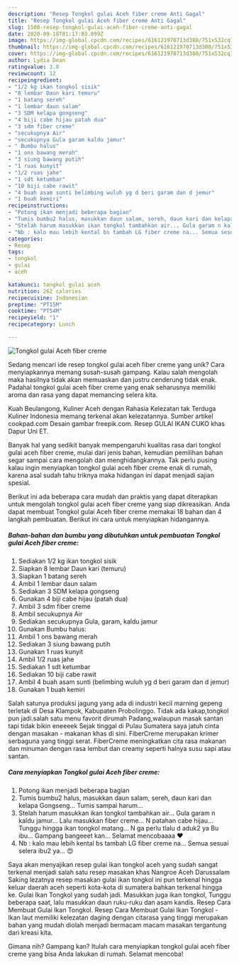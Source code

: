 ```yaml
---
description: "Resep Tongkol gulai Aceh fiber creme Anti Gagal"
title: "Resep Tongkol gulai Aceh fiber creme Anti Gagal"
slug: 1500-resep-tongkol-gulai-aceh-fiber-creme-anti-gagal
date: 2020-09-18T01:17:03.099Z
image: https://img-global.cpcdn.com/recipes/616121970713d380/751x532cq70/tongkol-gulai-aceh-fiber-creme-foto-resep-utama.jpg
thumbnail: https://img-global.cpcdn.com/recipes/616121970713d380/751x532cq70/tongkol-gulai-aceh-fiber-creme-foto-resep-utama.jpg
cover: https://img-global.cpcdn.com/recipes/616121970713d380/751x532cq70/tongkol-gulai-aceh-fiber-creme-foto-resep-utama.jpg
author: Lydia Dean
ratingvalue: 3.8
reviewcount: 12
recipeingredient:
- "1/2 kg ikan tongkol sisik"
- "8 lembar Daun kari temuru"
- "1 batang sereh"
- "1 lembar daun salam"
- "3 SDM kelapa gongseng"
- "4 biji cabe hijau patah dua"
- "3 sdm fiber creme"
- "secukupnya Air"
- "secukupnya Gula garam kaldu jamur"
- " Bumbu halus"
- "1 ons bawang merah"
- "3 siung bawang putih"
- "1 ruas kunyit"
- "1/2 ruas jahe"
- "1 sdt ketumbar"
- "10 biji cabe rawit"
- "4 buah asam sunti belimbing wuluh yg d beri garam dan d jemur"
- "1 buah kemiri"
recipeinstructions:
- "Potong ikan menjadi beberapa bagian"
- "Tumis bumbu2 halus, masukkan daun salam, sereh, daun kari dan kelapa Gongseng... Tumis sampai harum..."
- "Stelah harum masukkan ikan tongkol tambahkan air... Gula garam n kaldu jamur... Lalu masukkan fiber creme... N patahan cabe hijau... Tunggu hingga ikan tongkol matang... N ga perlu tlalu d aduk2 ya Bu ibu... Gampang bangeeet kan... Selamat mencobaaaa ❤️"
- "Nb : kalo mau lebih kental bs tambah LG fiber creme na... Semua sesuai selera ibu2 ya... 😍"
categories:
- Resep
tags:
- tongkol
- gulai
- aceh

katakunci: tongkol gulai aceh 
nutrition: 262 calories
recipecuisine: Indonesian
preptime: "PT15M"
cooktime: "PT54M"
recipeyield: "1"
recipecategory: Lunch

---
```



![Tongkol gulai Aceh fiber creme](https://img-global.cpcdn.com/recipes/616121970713d380/751x532cq70/tongkol-gulai-aceh-fiber-creme-foto-resep-utama.jpg)

Sedang mencari ide resep tongkol gulai aceh fiber creme yang unik? Cara menyiapkannya memang susah-susah gampang. Kalau salah mengolah maka hasilnya tidak akan memuaskan dan justru cenderung tidak enak. Padahal tongkol gulai aceh fiber creme yang enak seharusnya memiliki aroma dan rasa yang dapat memancing selera kita.

Kuah Beulangong, Kuliner Aceh dengan Rahasia Kelezatan tak Terduga Kuliner Indonesia memang terkenal akan kelezatannya. Sumber artikel cookpad.com Desain gambar freepik.com. Resep GULAI IKAN CUKO khas Dapur Uni ET.

Banyak hal yang sedikit banyak mempengaruhi kualitas rasa dari tongkol gulai aceh fiber creme, mulai dari jenis bahan, kemudian pemilihan bahan segar sampai cara mengolah dan menghidangkannya. Tak perlu pusing kalau ingin menyiapkan tongkol gulai aceh fiber creme enak di rumah, karena asal sudah tahu triknya maka hidangan ini dapat menjadi sajian spesial.


Berikut ini ada beberapa cara mudah dan praktis yang dapat diterapkan untuk mengolah tongkol gulai aceh fiber creme yang siap dikreasikan. Anda dapat membuat Tongkol gulai Aceh fiber creme memakai 18 bahan dan 4 langkah pembuatan. Berikut ini cara untuk menyiapkan hidangannya.

<!--inarticleads1-->

##### Bahan-bahan dan bumbu yang dibutuhkan untuk pembuatan Tongkol gulai Aceh fiber creme:

1. Sediakan 1/2 kg ikan tongkol sisik
1. Siapkan 8 lembar Daun kari (temuru)
1. Siapkan 1 batang sereh
1. Ambil 1 lembar daun salam
1. Sediakan 3 SDM kelapa gongseng
1. Gunakan 4 biji cabe hijau (patah dua)
1. Ambil 3 sdm fiber creme
1. Ambil secukupnya Air
1. Sediakan secukupnya Gula, garam, kaldu jamur
1. Gunakan  Bumbu halus:
1. Ambil 1 ons bawang merah
1. Sediakan 3 siung bawang putih
1. Gunakan 1 ruas kunyit
1. Ambil 1/2 ruas jahe
1. Sediakan 1 sdt ketumbar
1. Sediakan 10 biji cabe rawit
1. Ambil 4 buah asam sunti (belimbing wuluh yg d beri garam dan d jemur)
1. Gunakan 1 buah kemiri


Salah satunya produksi jagung yang ada di industri kecil marning gepeng terletak di Desa Klampok, Kabupaten Probolinggo. Tidak ada kakap,tongkol pun jadi.salah satu menu favorit dirumah Padang,walaupun masak santan tapi tidak bikin eneeeek Sejak tinggal di Pulau Sumatera saya jatuh cinta dengan masakan - makanan khas di sini. FiberCreme merupakan krimer serbaguna yang tinggi serat. FiberCreme meningkatkan cita rasa makanan dan minuman dengan rasa lembut dan creamy seperti halnya susu sapi atau santan. 

<!--inarticleads2-->

##### Cara menyiapkan Tongkol gulai Aceh fiber creme:

1. Potong ikan menjadi beberapa bagian
1. Tumis bumbu2 halus, masukkan daun salam, sereh, daun kari dan kelapa Gongseng... Tumis sampai harum...
1. Stelah harum masukkan ikan tongkol tambahkan air... Gula garam n kaldu jamur... Lalu masukkan fiber creme... N patahan cabe hijau... Tunggu hingga ikan tongkol matang... N ga perlu tlalu d aduk2 ya Bu ibu... Gampang bangeeet kan... Selamat mencobaaaa ❤️
1. Nb : kalo mau lebih kental bs tambah LG fiber creme na... Semua sesuai selera ibu2 ya... 😍


Saya akan menyajikan resep gulai ikan tongkol aceh yang sudah sangat terkenal menjadi salah satu resep masakan khas Nangroe Aceh Darussalam Saking lezatnya resep masakan gulai ikan tongkol ini pun terkenal hingga keluar daerah aceh seperti kota-kota di sumatera bahkan terkenal hingga ke. Gulai Ikan Tongkol yang sudah jadi. Masukkan juga ikan tongkol, Tunggu beberapa saat, lalu masukkan daun ruku-ruku dan asam kandis. Resep Cara Membuat Gulai Ikan Tongkol. Resep Cara Membuat Gulai Ikan Tongkol - Ikan laut memiliki kelezatan daging dengan citarasa yang tinggi merupakan bahan yang mudah diolah menjadi bermacam macam masakan tergantung dari kreasi kita. 

Gimana nih? Gampang kan? Itulah cara menyiapkan tongkol gulai aceh fiber creme yang bisa Anda lakukan di rumah. Selamat mencoba!
